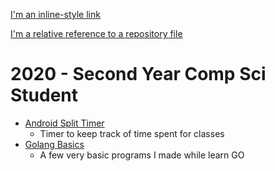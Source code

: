 [I'm an inline-style link](https://www.google.com)

[I'm a relative reference to a repository file](../master/master)


# 2020 - Second Year Comp Sci Student

* [Android Split Timer](https://github.com/BlaviButcher/AndroidSplitTimer)
  * Timer to keep track of time spent for classes
* [Golang Basics](https://github.com/BlaviButcher/headfirstgo)
  * A few very basic programs I made while learn GO
